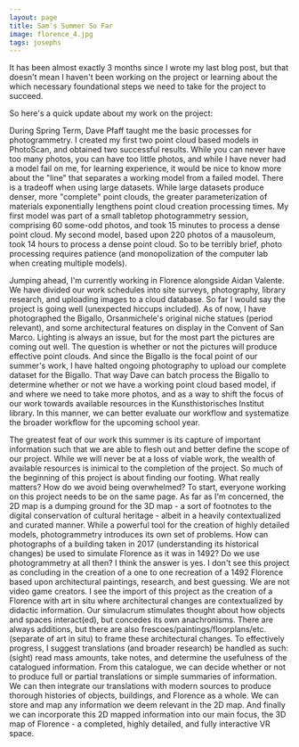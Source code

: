 ```yaml
---
layout: page
title: Sam's Summer So Far
image: florence_4.jpg
tags: josephs
---
```


It has been almost exactly 3 months since I wrote my last blog post, but that doesn't mean I haven't been working on the project or learning about the which necessary foundational steps we need to take for the project to succeed.

So here's a quick update about my work on the project:
<!-- more -->
During Spring Term, Dave Pfaff taught me the basic processes for photogrammetry. I created my first two point cloud based models in PhotoScan, and obtained two successful results.
While you can never have too many photos, you can have too little photos, and while I have never had a model fail on me, for learning experience, it would be nice to know more about the "line" that separates a working model from a failed model.
There is a tradeoff when using large datasets. While large datasets produce denser, more "complete" point clouds, the greater parameterization of materials exponentially lengthens point cloud creation processing times. My first model was part of a small tabletop photogrammetry session, comprising 60 some-odd photos, and took 15 minutes to process a dense point cloud. My second model, based upon 220 photos of a mausoleum, took 14 hours to process a dense point cloud. So to be terribly brief, photo processing requires patience (and monopolization of the computer lab when creating multiple models).

Jumping ahead, I'm currently working in Florence alongside Aidan Valente.
We have divided our work schedules into site surveys, photography, library research, and uploading images to a cloud database.
So far I would say the project is going well (unexpected hiccups included). As of now, I have photographed the Bigallo, Orsanmichele's original niche statues (period relevant), and some architectural features on display in the Convent of San Marco. Lighting is always an issue, but for the most part the pictures are coming out well.
The question is whether or not the pictures will produce effective point clouds.
And since the Bigallo is the focal point of our summer's work, I have halted ongoing photography to upload our complete dataset for the Bigallo. That way Dave can batch process the Bigallo to determine whether or not we have a working point cloud based model, if and where we need to take more photos, and as a way to shift the focus of our work towards available resources in the Kunsthistorisches Institut library. In this manner, we can better evaluate our workflow and systematize the broader workflow for the upcoming school year.

The greatest feat of our work this summer is its capture of important information such that we are able to flesh out and better define the scope of our project. While we will never be at a loss of viable work, the wealth of available resources is inimical to the completion of the project. So much of the beginning of this project is about finding our footing. What really matters? How do we avoid being overwhelmed?
To start, everyone working on this project needs to be on the same page.
As far as I'm concerned, the 2D map is a dumping ground for the 3D map - a sort of footnotes to the digital conservation of cultural heritage - albeit in a heavily contextualized and curated manner.
While a powerful tool for the creation of highly detailed models, photogrammetry introduces its own set of problems. How can photographs of a building taken in 2017 (understanding its historical changes) be used to simulate Florence as it was in 1492? Do we use photogrammetry at all then? I think the answer is yes.
I don't see this project as concluding in the creation of a one to one recreation of a 1492 Florence based upon architectural paintings, research, and best guessing. We are not video game creators.
I see the import of this project as the creation of a Florence with art in situ where architectural changes are contextualized by didactic information. Our simulacrum stimulates thought about how objects and spaces  interact(ed), but concedes its own anachronisms. There are always additions, but there are also frescoes/paintings/floorplans/etc. (separate of art in situ) to frame these architectural changes.
To effectively progress, I suggest translations (and broader research) be handled as such: (sight) read mass amounts, take notes, and determine the usefulness of the catalogued information. From this catalogue, we can decide whether or not to produce full or partial translations or simple summaries of information. We can then integrate our translations with modern sources to produce thorough histories of objects, buildings, and Florence as a whole. We can store and map any information we deem relevant in the 2D map. And finally we can incorporate this 2D mapped information into our main focus, the 3D map of Florence - a completed, highly detailed, and fully interactive VR space.
